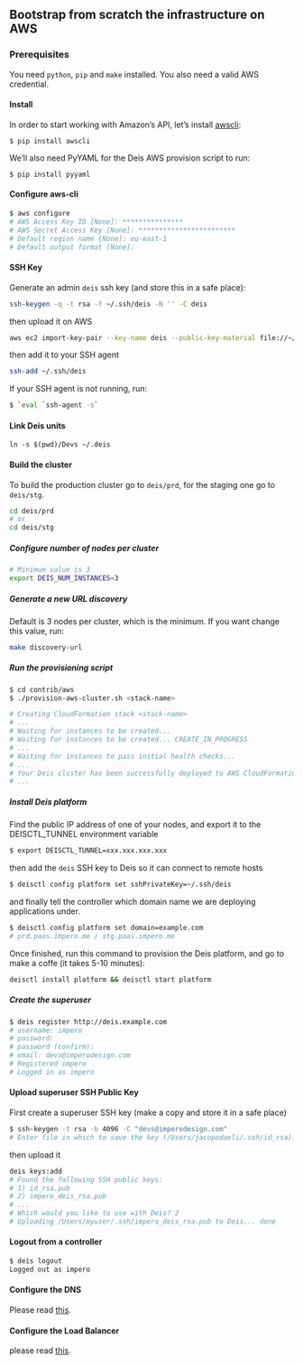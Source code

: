 ## Bootstrap from scratch the infrastructure on AWS

### Prerequisites
You need `python`, `pip` and `make` installed. You also need a valid AWS credential.

#### Install
In order to start working with Amazon’s API, let’s install [awscli]():
```
$ pip install awscli
```
We’ll also need PyYAML for the Deis AWS provision script to run:
```
$ pip install pyyaml
```

#### Configure aws-cli
```sh
$ aws configure
# AWS Access Key ID [None]: ***************
# AWS Secret Access Key [None]: ************************
# Default region name [None]: eu-east-1
# Default output format [None]:
```

#### SSH Key
Generate an admin `deis` ssh key (and store this in a safe place):
```sh
ssh-keygen -q -t rsa -f ~/.ssh/deis -N '' -C deis
```
then upload it on AWS
```sh
aws ec2 import-key-pair --key-name deis --public-key-material file://~/.ssh/deis.pub
```
then add it to your SSH agent
```sh
ssh-add ~/.ssh/deis
```
If your SSH agent is not running, run:
```sh
$ `eval `ssh-agent -s`
```

#### Link Deis units
```
ln -s $(pwd)/Devs ~/.deis
```

#### Build the cluster
To build the production cluster go to `deis/prd`, for the staging one go to `deis/stg`.
```sh
cd deis/prd
# or
cd deis/stg
```

##### Configure number of nodes per cluster
```sh
# Minimum value is 3
export DEIS_NUM_INSTANCES=3
```

##### Generate a new URL discovery
Default is 3 nodes per cluster, which is the minimum. If you want change this value, run:
```sh
make discovery-url
```

##### Run the provisioning script
```sh
$ cd contrib/aws
$ ./provision-aws-cluster.sh <stack-name>

# Creating CloudFormation stack <stack-name>
# ...
# Waiting for instances to be created...
# Waiting for instances to be created... CREATE_IN_PROGRESS
# ...
# Waiting for instances to pass initial health checks...
# ...
# Your Deis cluster has been successfully deployed to AWS CloudFormation and is started.
# ...
```

##### Install Deis platform
Find the public IP address of one of your nodes, and export it to the DEISCTL_TUNNEL environment variable
```sh
$ export DEISCTL_TUNNEL=xxx.xxx.xxx.xxx
```
then add the `deis` SSH key to Deis so it can connect to remote hosts
```sh
$ deisctl config platform set sshPrivateKey=~/.ssh/deis
```
and finally tell the controller which domain name we are deploying applications under.
```sh
$ deisctl config platform set domain=example.com
# prd.paas.impero.me / stg.paas.impero.me
```
Once finished, run this command to provision the Deis platform, and go to make a coffe (it takes 5-10 minutes):
```sh
deisctl install platform && deisctl start platform
```

##### Create the superuser
```sh
$ deis register http://deis.example.com
# username: impero
# password:
# password (confirm):
# email: devs@imperodesign.com
# Registered impero
# Logged in as impero
```

#### Upload superuser SSH Public Key
First create a superuser SSH key (make a copy and store it in a safe place)
```sh
$ ssh-keygen -t rsa -b 4096 -C "devs@imperodesign.com"
# Enter file in which to save the key (/Users/jacopodaeli/.ssh/id_rsa): /Users/jacopodaeli/.ssh/impero_deis_rsa
```
then upload it
```sh
deis keys:add
# Found the following SSH public keys:
# 1) id_rsa.pub
# 2) impero_deis_rsa.pub
# ...
# Which would you like to use with Deis? 2
# Uploading /Users/myuser/.ssh/impero_deis_rsa.pub to Deis... done
```

#### Logout from a controller
```sh
$ deis logout
Logged out as impero
```

#### Configure the DNS
Please read [this](http://docs.deis.io/en/latest/managing_deis/configure-dns/#configure-dns).

#### Configure the Load Balancer
please read [this](http://docs.deis.io/en/latest/managing_deis/configure-load-balancers/).
